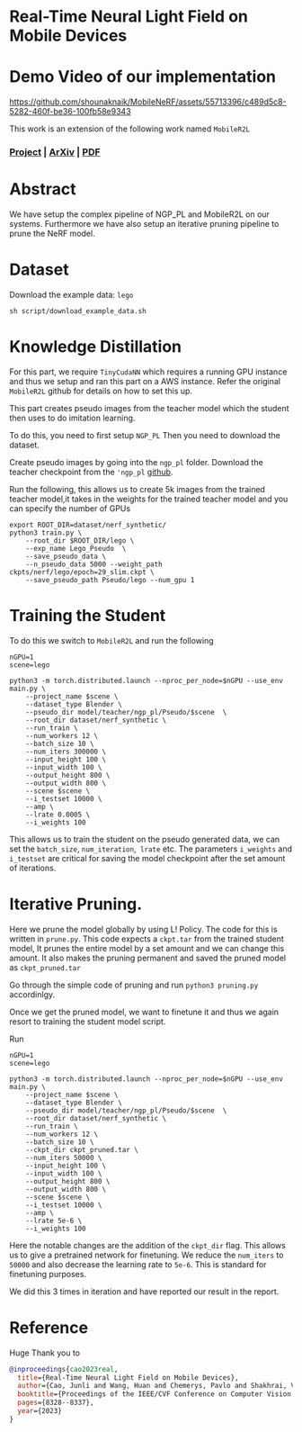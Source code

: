 # Real-Time Neural Light Field on Mobile Devices

# Demo Video of our implementation
https://github.com/shounaknaik/MobileNeRF/assets/55713396/c489d5c8-5282-460f-be36-100fb58e9343

This work is an extension of the following work named `MobileR2L`
### [Project](https://snap-research.github.io/MobileR2L/) | [ArXiv](https://arxiv.org/abs/2212.08057) | [PDF](https://arxiv.org/pdf/2212.08057.pdf) 





# Abstract

We have setup the complex pipeline of NGP_PL and MobileR2L on our systems. Furthermore we have also setup an iterative pruning pipeline to prune the NeRF model. 


# Dataset
Download the example data: `lego`
```
sh script/download_example_data.sh
```

# Knowledge Distillation

For this part, we require `TinyCudaNN` which requires a running GPU instance and thus we setup and ran this part on a AWS instance. Refer the original `MobileR2L` github for details on how to set this up.

This part creates pseudo images from the teacher model which the student then uses to do imitation learning.

To do this, you need to first setup  `NGP_PL`
Then you need to download the dataset.

Create pseudo images by going into the `ngp_pl` folder. 
Download the teacher checkpoint from the `'ngp_pl` [github](https://github.com/kwea123/ngp_pl).


Run the following, this allows us to create 5k images from the trained teacher model,it takes in the weights for the trained teacher model and you can specify the number of GPUs
```
export ROOT_DIR=dataset/nerf_synthetic/
python3 train.py \
    --root_dir $ROOT_DIR/lego \
    --exp_name Lego_Pseudo  \
    --save_pseudo_data \
    --n_pseudo_data 5000 --weight_path ckpts/nerf/lego/epoch=29_slim.ckpt \
    --save_pseudo_path Pseudo/lego --num_gpu 1
```

# Training the Student

To do this we switch to `MobileR2L` and run the following

```
nGPU=1
scene=lego

python3 -m torch.distributed.launch --nproc_per_node=$nGPU --use_env main.py \
    --project_name $scene \
    --dataset_type Blender \
    --pseudo_dir model/teacher/ngp_pl/Pseudo/$scene  \
    --root_dir dataset/nerf_synthetic \
    --run_train \
    --num_workers 12 \
    --batch_size 10 \
    --num_iters 300000 \
    --input_height 100 \
    --input_width 100 \
    --output_height 800 \
    --output_width 800 \
    --scene $scene \
    --i_testset 10000 \
    --amp \
    --lrate 0.0005 \
    --i_weights 100
```

This allows us to train the student on the pseudo generated data, we can set the `batch_size`, `num_iteration`,` lrate` etc. The parameters `i_weights` and `i_testset` are critical for saving the model checkpoint after the set amount of iterations.

# Iterative Pruning.

Here we prune the model globally by using L! Policy.
The code for this is written in  `prune.py`. 
This code expects a `ckpt.tar` from the trained student model,
It prunes the entire model by a set amount and we can change this amount.
It also makes the pruning permanent and saved the pruned model as `ckpt_pruned.tar`

Go through the simple code of pruning and run `python3 pruning.py` accordinlgy.

Once we get the pruned model, we want to finetune it and thus we again resort to training the student model script.

Run 
```
nGPU=1
scene=lego

python3 -m torch.distributed.launch --nproc_per_node=$nGPU --use_env main.py \
    --project_name $scene \
    --dataset_type Blender \
    --pseudo_dir model/teacher/ngp_pl/Pseudo/$scene  \
    --root_dir dataset/nerf_synthetic \
    --run_train \
    --num_workers 12 \
    --batch_size 10 \
    --ckpt_dir ckpt_pruned.tar \
    --num_iters 50000 \
    --input_height 100 \
    --input_width 100 \
    --output_height 800 \
    --output_width 800 \
    --scene $scene \
    --i_testset 10000 \
    --amp \
    --lrate 5e-6 \
    --i_weights 100
```

Here the notable changes are the addition of the `ckpt_dir` flag. This allows us to give a pretrained network for finetuning. We reduce the `num_iters` to `50000` and also decrease the learning rate to `5e-6`. This is standard for finetuning purposes.

We did this 3 times in iteration and have reported our result in the report.


# Reference

Huge Thank you to 
```BibTeX
@inproceedings{cao2023real,
  title={Real-Time Neural Light Field on Mobile Devices},
  author={Cao, Junli and Wang, Huan and Chemerys, Pavlo and Shakhrai, Vladislav and Hu, Ju and Fu, Yun and Makoviichuk, Denys and Tulyakov, Sergey and Ren, Jian},
  booktitle={Proceedings of the IEEE/CVF Conference on Computer Vision and Pattern Recognition},
  pages={8328--8337},
  year={2023}
}
```
